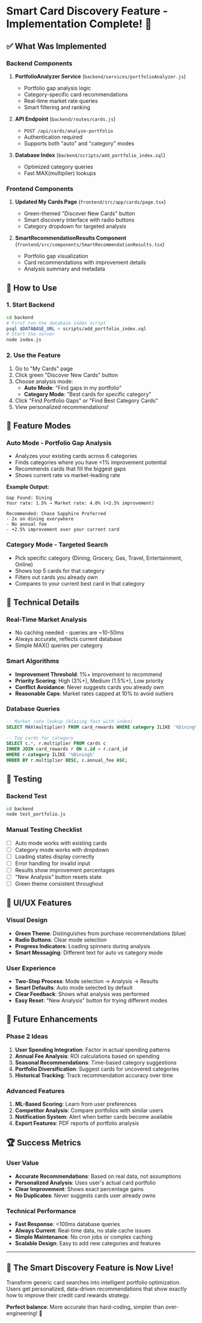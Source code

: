 # Smart Card Discovery Feature - Implementation Complete! 🎉

## ✅ What Was Implemented

### **Backend Components**
1. **PortfolioAnalyzer Service** (`backend/services/portfolioAnalyzer.js`)
   - Portfolio gap analysis logic
   - Category-specific card recommendations
   - Real-time market rate queries
   - Smart filtering and ranking

2. **API Endpoint** (`backend/routes/cards.js`)
   - `POST /api/cards/analyze-portfolio`
   - Authentication required
   - Supports both "auto" and "category" modes

3. **Database Index** (`backend/scripts/add_portfolio_index.sql`)
   - Optimized category queries
   - Fast MAX(multiplier) lookups

### **Frontend Components**
1. **Updated My Cards Page** (`frontend/src/app/cards/page.tsx`)
   - Green-themed "Discover New Cards" button
   - Smart discovery interface with radio buttons
   - Category dropdown for targeted analysis

2. **SmartRecommendationResults Component** (`frontend/src/components/SmartRecommendationResults.tsx`)
   - Portfolio gap visualization
   - Card recommendations with improvement details
   - Analysis summary and metadata

## 🚀 How to Use

### **1. Start Backend**
```bash
cd backend
# First run the database index script
psql $DATABASE_URL < scripts/add_portfolio_index.sql
# Start the server
node index.js
```

### **2. Use the Feature**
1. Go to "My Cards" page
2. Click green "Discover New Cards" button
3. Choose analysis mode:
   - **Auto Mode**: "Find gaps in my portfolio"
   - **Category Mode**: "Best cards for specific category"
4. Click "Find Portfolio Gaps" or "Find Best Category Cards"
5. View personalized recommendations!

## 🎯 Feature Modes

### **Auto Mode - Portfolio Gap Analysis**
- Analyzes your existing cards across 6 categories
- Finds categories where you have <1% improvement potential
- Recommends cards that fill the biggest gaps
- Shows current rate vs market-leading rate

**Example Output:**
```
Gap Found: Dining
Your rate: 1.5% → Market rate: 4.0% (+2.5% improvement)

Recommended: Chase Sapphire Preferred
- 2x on dining everywhere
- No annual fee
- +2.5% improvement over your current card
```

### **Category Mode - Targeted Search**
- Pick specific category (Dining, Grocery, Gas, Travel, Entertainment, Online)
- Shows top 5 cards for that category
- Filters out cards you already own
- Compares to your current best card in that category

## 🔧 Technical Details

### **Real-Time Market Analysis**
- No caching needed - queries are ~10-50ms
- Always accurate, reflects current database
- Simple MAX() queries per category

### **Smart Algorithms**
- **Improvement Threshold**: 1%+ improvement to recommend
- **Priority Scoring**: High (3%+), Medium (1.5%+), Low priority
- **Conflict Avoidance**: Never suggests cards you already own
- **Reasonable Caps**: Market rates capped at 10% to avoid outliers

### **Database Queries**
```sql
-- Market rate lookup (blazing fast with index)
SELECT MAX(multiplier) FROM card_rewards WHERE category ILIKE '%Dining%';

-- Top cards for category
SELECT c.*, r.multiplier FROM cards c
INNER JOIN card_rewards r ON c.id = r.card_id
WHERE r.category ILIKE '%Dining%'
ORDER BY r.multiplier DESC, c.annual_fee ASC;
```

## 🧪 Testing

### **Backend Test**
```bash
cd backend
node test_portfolio.js
```

### **Manual Testing Checklist**
- [ ] Auto mode works with existing cards
- [ ] Category mode works with dropdown
- [ ] Loading states display correctly
- [ ] Error handling for invalid input
- [ ] Results show improvement percentages
- [ ] "New Analysis" button resets state
- [ ] Green theme consistent throughout

## 🎨 UI/UX Features

### **Visual Design**
- **Green Theme**: Distinguishes from purchase recommendations (blue)
- **Radio Buttons**: Clear mode selection
- **Progress Indicators**: Loading spinners during analysis
- **Smart Messaging**: Different text for auto vs category mode

### **User Experience**
- **Two-Step Process**: Mode selection → Analysis → Results
- **Smart Defaults**: Auto mode selected by default
- **Clear Feedback**: Shows what analysis was performed
- **Easy Reset**: "New Analysis" button for trying different modes

## 🔮 Future Enhancements

### **Phase 2 Ideas**
1. **User Spending Integration**: Factor in actual spending patterns
2. **Annual Fee Analysis**: ROI calculations based on spending
3. **Seasonal Recommendations**: Time-based category suggestions
4. **Portfolio Diversification**: Suggest cards for uncovered categories
5. **Historical Tracking**: Track recommendation accuracy over time

### **Advanced Features**
1. **ML-Based Scoring**: Learn from user preferences
2. **Competitor Analysis**: Compare portfolios with similar users
3. **Notification System**: Alert when better cards become available
4. **Export Features**: PDF reports of portfolio analysis

## 🏆 Success Metrics

### **User Value**
- **Accurate Recommendations**: Based on real data, not assumptions
- **Personalized Analysis**: Uses user's actual card portfolio
- **Clear Improvement**: Shows exact percentage gains
- **No Duplicates**: Never suggests cards user already owns

### **Technical Performance**
- **Fast Response**: <100ms database queries
- **Always Current**: Real-time data, no stale cache issues
- **Simple Maintenance**: No cron jobs or complex caching
- **Scalable Design**: Easy to add new categories and features

---

## 🎉 **The Smart Discovery Feature is Now Live!**

Transform generic card searches into intelligent portfolio optimization. Users get personalized, data-driven recommendations that show exactly how to improve their credit card rewards strategy.

**Perfect balance**: More accurate than hard-coding, simpler than over-engineering! 🎯